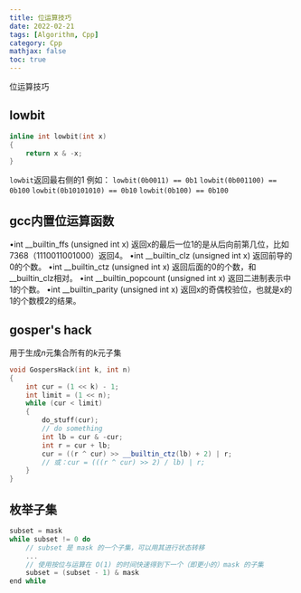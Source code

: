 ```yaml
---
title: 位运算技巧
date: 2022-02-21
tags: [Algorithm, Cpp]
category: Cpp
mathjax: false
toc: true
---
```

位运算技巧
<!--more-->
## lowbit
```cpp
inline int lowbit(int x)
{
    return x & -x;
}
```
`lowbit`返回最右侧的1
例如：
`lowbit(0b0011) == 0b1`
`lowbit(0b001100) == 0b100`
`lowbit(0b10101010) == 0b10`
`lowbit(0b100) == 0b100`

## gcc内置位运算函数

•int __builtin_ffs (unsigned int x)
返回x的最后一位1的是从后向前第几位，比如7368（1110011001000）返回4。
•int __builtin_clz (unsigned int x)
返回前导的0的个数。
•int __builtin_ctz (unsigned int x)
返回后面的0的个数，和__builtin_clz相对。
•int __builtin_popcount (unsigned int x)
返回二进制表示中1的个数。
•int __builtin_parity (unsigned int x)
返回x的奇偶校验位，也就是x的1的个数模2的结果。

## gosper's hack
用于生成$n$元集合所有的$k$元子集
```cpp
void GospersHack(int k, int n)
{
    int cur = (1 << k) - 1;
    int limit = (1 << n);
    while (cur < limit)
    {
        do_stuff(cur);
        // do something
        int lb = cur & -cur;
        int r = cur + lb;
        cur = ((r ^ cur) >> __builtin_ctz(lb) + 2) | r;
        // 或：cur = (((r ^ cur) >> 2) / lb) | r;
    }
}
```
## 枚举子集
```cpp
subset = mask
while subset != 0 do
    // subset 是 mask 的一个子集，可以用其进行状态转移
    ...
    // 使用按位与运算在 O(1) 的时间快速得到下一个（即更小的）mask 的子集
    subset = (subset - 1) & mask
end while
```

